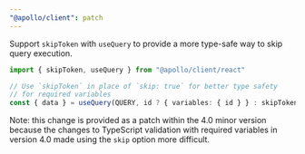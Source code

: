 ```yaml
---
"@apollo/client": patch
---
```


Support `skipToken` with `useQuery` to provide a more type-safe way to skip query execution.

```ts
import { skipToken, useQuery } from "@apollo/client/react"

// Use `skipToken` in place of `skip: true` for better type safety
// for required variables
const { data } = useQuery(QUERY, id ? { variables: { id } } : skipToken);
```

Note: this change is provided as a patch within the 4.0 minor version because the changes to TypeScript validation with required variables in version 4.0 made using the `skip` option more difficult.
